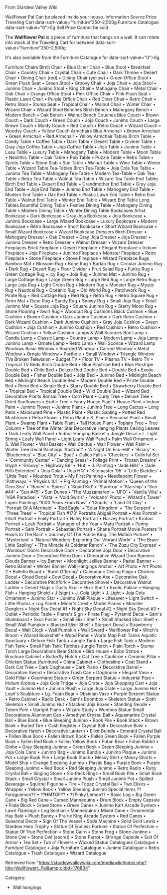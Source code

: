 From Stardew Valley Wiki

Wallflower Pal Can be placed inside your house. Information Source Price Traveling Cart data-sort-value="furniture"250–2,500g Furniture Catalogue data-sort-value="0"&gt;0g Sell Price Cannot be sold

The **Wallflower Pal** is a piece of furniture that hangs on a wall. It can rotate into stock at the Traveling Cart for between data-sort-value="furniture"250–2,500g.

It's also available from the Furniture Catalogue for data-sort-value="0"&gt;0g.

Furniture Chairs Birch Chair • Blue Diner Chair • Blue Stool • Breakfast Chair • Country Chair • Crystal Chair • Cute Chair • Dark Throne • Desert Chair • Dining Chair (red) • Dining Chair (yellow) • Green Office Stool • Green Plush Seat • Green Stool • Groovy Chair • Joja Chair • Joja Stool • Junimo Chair • Junimo Stool • King Chair • Mahogany Chair • Metal Chair • Oak Chair • Orange Office Stool • Pink Office Chair • Pink Plush Seat • Plastic Lawn Chair • Purple Office Chair • Red Diner Chair • Retro Chair • Retro Stool • Stump Seat • Tropical Chair • Walnut Chair • Winter Chair • Wizard Chair • Wizard Stool Benches Birch Bench • Mahogany Bench • Modern Bench • Oak Bench • Walnut Bench Couches Blue Couch • Brown Couch • Dark Couch • Green Couch • Joja Couch • Junimo Couch • Large Brown Couch • Moldy Couch • Red Couch • Retro Couch • Wizard Couch • Woodsy Couch • Yellow Couch Armchairs Blue Armchair • Brown Armchair • Green Armchair • Red Armchair • Yellow Armchair Tables Birch Table • Candy Table • Coffee Table • Dark Table • Desert Table • Diviner Table • Gray Joja Coffee Table • Joja Coffee Table • Joja Table • Junimo Table • Luau Table • Luxury Table • Mahogany Table • Modern Table • Moon Table • Neolithic Table • Oak Table • Pub Table • Puzzle Table • Retro Table • Spirits Table • Stone Slab • Sun Table • Walnut Table • Wine Table • Winter Table • Wizard Table Tea-Tables Birch Tea-Table • Joja Cola Tea Table • Junimo Tea Table • Mahogany Tea-Table • Modern Tea-Table • Oak Tea-Table • Retro Tea Table • Walnut Tea-Table • Wizard Tea Table End Tables Birch End Table • Desert End Table • Grandmother End Table • Gray Joja End Table • Joja End Table • Junimo End Table • Mahogany End Table • Modern End Table • Oak End Table • Plastic Lawn End Table • Retro End Table • Walnut End Table • Winter End Table • Wizard End Table Long Tables Bountiful Dining Table • Festive Dining Table • Mahogany Dining Table • Modern Dining Table • Winter Dining Table Bookcases Artist Bookcase • Dark Bookcase • Gray Joja Bookcase • Joja Bookcase • Junimo Bookcase • Large Wizard Bookcase • Luxury Bookcase • Modern Bookcase • Retro Bookcase • Short Bookcase • Short Wizard Bookcase • Small Wizard Bookcase • Wizard Bookcase Dressers Birch Dresser • Mahogany Dresser • Oak Dresser • Gray Joja Dresser • Joja Dresser • Junimo Dresser • Retro Dresser • Walnut Dresser • Wizard Dresser Fireplaces Brick Fireplace • Desert Fireplace • Elegant Fireplace • Iridium Fireplace • Joja Fireplace • Junimo Fireplace • Monster Fireplace • Retro Fireplace • Stone Fireplace • Stove Fireplace • Wizard Fireplace Rugs Bamboo Mat • Blossom Rug • Bone Rug • Burlap Rug • Circular Junimo Rug • Dark Rug • Desert Rug • Floor Divider • Fruit Salad Rug • Funky Rug • Green Cottage Rug • Icy Rug • Joja Rug • Junimo Mat • Junimo Rug • Large Cottage Rug • Large Green Rug • Large Red Rug • Large Retro Rug • Large Joja Rug • Light Green Rug • Modern Rug • Monster Rug • Mystic Rug • Nautical Rug • Oceanic Rug • Old World Rug • Patchwork Rug • Pirate Rug • Red Cottage Rug • Red Rug • Retro Rug • Retro Square Rug • Retro Mat • Rune Rug • Sandy Rug • Snowy Rug • Small Joja Rug • Small Junimo Mat • Square Joja Rug • Square Junimo Rug • Starry Moon Rug • Stone Flooring • Swirl Rug • Woodcut Rug Cushions Black Cushion • Blue Cushion • Brown Cushion • Dark Junimo Cushion • Dark Retro Cushion • Dark Wizard Cushion • Dark Junimo Cushion • Gray Joja Cushion • Green Cushion • Joja Cushion • Junimo Cushion • Red Cushion • Retro Cushion • Wizard Cushion • Yellow Cushion Lamps &amp; Wall Sconces Box Lamp • Candle Lamp • Classic Lamp • Country Lamp • Modern Lamp • Joja Lamp • Junimo Lamp • Ornate Lamp • Retro Lamp • Wall Sconce • Wizard Lamp Windows Basic Window • Boarded Window • Carved Window • Metal Window • Ornate Window • Porthole • Small Window • Triangle Window TVs Broken Television • Budget TV • Floor TV • Plasma TV • Retro TV • Tropical TV Beds Birch Double Bed • Blue Pinstripe Bed • Blue Pinstripe Double Bed • Child Bed • Deluxe Red Double Bed • Double Bed • Exotic Double Bed • Fisher Double Bed • Joja Bed • Junimo Bed • Midnight Beach Bed • Midnight Beach Double Bed • Modern Double Bed • Pirate Double Bed • Retro Bed • Single Bed • Starry Double Bed • Strawberry Double Bed • Tropical Bed • Tropical Double Bed • Wild Double Bed • Wizard Bed Decorative Plants Bonsai Tree • Corn Plant • Curly Tree • Deluxe Tree • Dried Sunflowers • Exotic Tree • Fancy House Plant • House Plant • Indoor Palm • Junimo Flower • Junimo Plant • Junimo Tree • Long Cactus • Long Palm • Manicured Pine • Plastic Plant • Plastic Sapling • Potted Red Mushroom • Retro Flower • Retro Plant • S. Pine • Seasonal Plant • Small Plant • Swamp Plant • Table Plant • Tall House Plant • Topiary Tree • Tree Column • Tree of the Winter Star Decorative Hanging Plants Ceiling Leaves • Dark Leafy Wall Panel • Indoor Hanging Basket • Jungle Decal • L. Light String • Leafy Wall Panel • Light Leafy Wall Panel • Palm Wall Ornament • S. Wall Flower • Wall Basket • Wall Cactus • Wall Flower • Wall Palm • Winter Tree Decal Paintings 'Abstract' • 'A Night On Eco-Hill' • 'Binary' • 'Blueberries' • 'Blue City' • 'Boat' • Calico Falls • 'Checkers' • Colorful Set • 'Community Center' • 'Dancing Grass' • Foliage Print • 'Frozen Dreams' • Glyph • 'Groovy' • 'Highway 89' • 'Hut' • J. Painting • 'Jade Hills' • 'Jade Hills Extended' • 'Joja Cola' • 'Joja HQ' • 'Kitemaster '95' • 'Little Buddies' • 'Little Tree' • Mounted Trout • My First Painting • Needlepoint Flower • 'Pathways' • 'Physics 101' • Pig Painting • 'Primal Motion' • 'Queen of the Gem Sea' • 'Runes' • 'Spires' • 'Squid Kid' • 'Stardrop' • 'Starship' • 'Sun #44' • 'Sun #45' • Sun Dunes • 'The Muzzamaroo' • 'UFO' • 'Vanilla Villa' • 'VGA Paradise' • 'Vista' • 'Void Swirls' • 'Volcano' Photo • 'Wizard's Tower' Lupini Paintings '1000 Years From Now' • 'Clouds' • 'Land Of Clay' • 'Portrait Of A Mermaid' • 'Red Eagle' • 'Solar Kingdom' • 'The Serpent' • 'Three Trees' • 'Tropical Fish #173' Portraits Abigail Portrait • Alex Portrait • Elliott Portrait • Emily Portrait • Haley Portrait • Harvey Portrait • Krobus Portrait • Leah Portrait • Manager of the Year • Maru Portrait • Penny Portrait • Sam Portrait • Sebastian Portrait • Shane Portrait Movie Posters 'It Howls In The Rain' • 'Journey Of The Prairie King: The Motion Picture' • 'Mysterium' • 'Natural Wonders: Exploring Our Vibrant World' • 'The Brave Little Sapling' • 'The Miracle At Coldstar Ranch' • 'The Zuzu City Express' • 'Wumbus' Doors Decorative Door • Decorative Joja Door • Decorative Junimo Door • Decorative Retro Door • Decorative Wizard Door Banners Clouds Banner • Icy Banner • Moonlight Jellies Banner • Pastel Banner • Retro Banner • Winter Banner Wall Hangings Anchor • Art Photo • Art Photo 2 • Bulletin Board • 'Burnt Offering' • Calendar • Ceiling Flags • Chicken Decal • Cloud Decal • Cow Decal • Decorative Axe • Decorative Oak Ladder • Decorative Pitchfork • Decorative Shovel • Decorative Walnut Ladder • Desert Flags • Dusty Skull • Elixir Shelf • Exotic Palace • Hanging Fish • Hanging Shield • J (sign) • J. Cola Light • J. Light • Joja Cola Ornament • Junimo Star • Junimo Wall Plaque • Lifesaver • Light Switch • Little Photos • Log Panel • Miner's Crest • Model Planes • Monster Danglers • Night Sky Decal #1 • Night Sky Decal #2 • Night Sky Decal #3 • Outlet • Periodic Table • Pierre's Sign • Pirate Flag • Pyramid Decal • Sam's Skateboard • Skull Poster • Small Elixir Shelf • Small Stacked Elixir Shelf • Small Wall Pumpkin • Stacked Elixir Shelf • Starport Decal • Strawberry Decal • Wall Clock • Wall Pumpkin • Wall Sword • Wallflower Pal • Witch's Broom • Wizard Bookshelf • Wood Panel • World Map Fish Tanks Aquatic Sanctuary • Deluxe Fish Tank • Jungle Tank • Large Fish Tank • Modern Fish Tank • Small Fish Tank Torches Jungle Torch • Plain Torch • Stump Torch Large Decorations Bear Statue • Bird House • Bobo Statue • Brochure Cabinet • Butterfly Hutch • Cat Tree • Cauldron • Ceramic Pillar • Chicken Statue (furniture) • China Cabinet • Clothesline • Coat Stand • Dark Cat Tree • Dark Doghouse • Dark Piano • Decorative Barrel • Decorative Sword • Decorative Trash Can • Doghouse • Elegant Vase • Gold Pillar • Gourmand Statue • Green Serpent Statue • Industrial Pipe • Iridium Krobus • Joja Cola Fridge • Joja Crate • Joja Shopping Cart • Joja Vault • Junimo Hut • Junimo Plush • Large Joja Crate • Large Junimo Hut • Leah's Sculpture • Lg. Futan Bear • Obsidian Vase • Purple Serpent Statue • Retro Cabinet • Radio Desk • Sam's Boombox • Skeleton Statue • Sloth Skeleton • Small Junimo Hut • Stacked Joja Boxes • Standing Geode • Totem Pole • Upright Piano • Wizard Study • Wumbus Statue Small Decorations Aluminum Can • Amethyst Crystal Ball • Aquamarine Crystal Ball • Blue Book • Blue Sleeping Junimo • Book Pile • Book Stack • Brown Book • Buried Tire • Cash Register • Crystal Ball • Decorative Bowl • Decorative Hatch • Decorative Lantern • Elixir Bundle • Emerald Crystal Ball • Fallen Blue Book • Fallen Brown Book • Fallen Green Book • Fallen Purple Book • Fallen Red Book • Fallen Yellow Book • Futan Bear • Futan Rabbit • Globe • Gray Sleeping Junimo • Green Book • Green Sleeping Junimo • Joja Cola Cans • Junimo Bag • Junimo Bundle • Junimo Plaque • Junimo Pot • Large Book Pile • Large Book Stack • Messy Shirt • Messy Shorts • Model Ship • Orange Sleeping Junimo • Plastic Bag • Purple Book • Purple Sleeping Junimo • Red Book • Red Sleeping Junimo • Retro Radio • Ruby Crystal Ball • Singing Stone • Six-Pack Rings • Small Book Pile • Small Book Stack • Small Crystal • Small Junimo Plush • Small Junimo Pot • Spilled Beverage • Squirrel Figurine • Tire • Topaz Crystal Ball • Two Elixirs • Wrapper • Yellow Book • Yellow Sleeping Junimo Special Items ??Foroguemon?? • ??HMTGF?? • ??Pinky Lemon?? • Basic Log • Big Green Cane • Big Red Cane • Cursed Mannequins • Drum Block • Empty Capsule • Flute Block • Grave Stone • Green Canes • Junimo Kart Arcade System • Lawn Flamingo • Log Section • Mannequins • Mixed Cane • Ornamental Hay Bale • Plush Bunny • Prairie King Arcade System • Red Canes • Seasonal Decor • Sign Of The Vessel • Soda Machine • Solid Gold Lewis • Stardew Hero Trophy • Statue Of Endless Fortune • Statue Of Perfection • Statue Of True Perfection • Stone Cairn • Stone Frog • Stone Junimo • Stone Owl • Stone Owl (secret) • Stone Parrot • Strange Capsule • Suit Of Armor • Tea Set • Tub o' Flowers • Wicked Statue Catalogues Catalogue • Furniture Catalogue • Joja Furniture Catalogue • Junimo Catalogue • Retro Catalogue • Trash Catalogue • Wizard Catalogue

Retrieved from "https://stardewvalleywiki.com/mediawiki/index.php?title=Wallflower\_Pal&amp;oldid=176834"

Category:

- Wall hangings